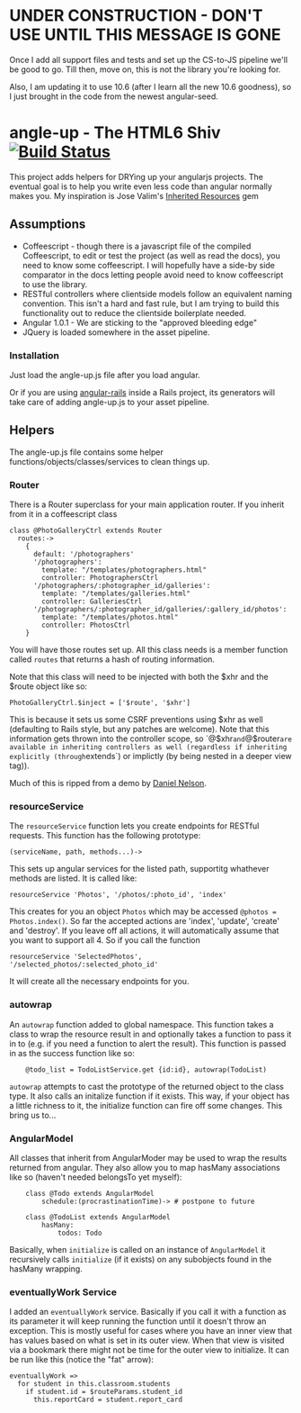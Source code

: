 # UNDER CONSTRUCTION - DON'T USE UNTIL THIS MESSAGE IS GONE 

Once I add all support files and tests and set up the CS-to-JS pipeline we'll be good to go.  Till then, move on, this is not the library you're looking for.

Also, I am updating it to use 10.6 (after I learn all the new 10.6 goodness), so I just brought in the code from the newest angular-seed.

# angle-up - The HTML6 Shiv [![Build Status](https://secure.travis-ci.org/ludicast/angle-up.png)](http://travis-ci.org/ludicast/angle-up)

This project adds helpers for DRYing up your angularjs projects.  The eventual goal is to help you write even less code than angular normally makes you.  My inspiration is Jose Valim's [Inherited Resources](http://github.com/josevalim/inherited_resources) gem

## Assumptions

* Coffeescript - though there is a javascript file of the compiled Coffeescript, to edit or test the project (as well as read the docs), you need to know some coffeescript.  I will hopefully have a side-by side comparator in the docs letting people avoid need to know coffeescript to use the library.
* RESTful controllers where clientside models follow an equivalent naming convention.  This isn't a hard and fast rule, but I am trying to build this functionality out to reduce the clientside boilerplate needed. 
* Angular 1.0.1 - We are sticking to the "approved bleeding edge"
* JQuery is loaded somewhere in the asset pipeline.

### Installation

Just load the angle-up.js file after you load angular.

Or if you are using [angular-rails](http://github.com/ludicast/angular-rails) inside a Rails project, its generators will take care of adding angle-up.js to your asset pipeline.

## Helpers

The angle-up.js file contains some helper functions/objects/classes/services to clean things up.

### Router

There is a Router superclass for your main application router.  If you inherit from it in a coffeescript class 

    class @PhotoGalleryCtrl extends Router
      routes:->
        {
          default: '/photographers'
          '/photographers':
            template: "/templates/photographers.html"
            controller: PhotographersCtrl
          '/photographers/:photographer_id/galleries':
            template: "/templates/galleries.html"
            controller: GalleriesCtrl
          '/photographers/:photographer_id/galleries/:gallery_id/photos':
            template: "/templates/photos.html"
            controller: PhotosCtrl
        }

You will have those routes set up.  All this class needs is a member function called `routes` that returns a hash of routing information.

Note that this class will need to be injected with both the $xhr and the $route object like so:

    PhotoGalleryCtrl.$inject = ['$route', '$xhr']

This is because it sets us some CSRF preventions using $xhr as well (defaulting to Rails style, but any patches are welcome).  Note that this information gets thrown into the controller scope, so `@$xhr` and `@$router` are available in inheriting controllers as well (regardless if inheriting explicitly (through `extends`) or implictly (by being nested in a deeper view tag)).

Much of this is ripped from a demo by [Daniel Nelson](https://github.com/centresource/angularjs_rails_demo).

### resourceService

The `resourceService` function lets you create endpoints for RESTful requests.  This function has the following prototype:

    (serviceName, path, methods...)->

This sets up angular services for the listed path, supportitg whathever methods are listed.  It is called like:

    resourceService 'Photos', '/photos/:photo_id', 'index'
	
This creates for you an object `Photos` which may be accessed `@photos = Photos.index()`.  So far the accepted actions are 'index', 'update', 'create' and 'destroy'.  If you leave off all actions, it will automatically assume that you want to support all 4.  So if you call the function

    resourceService 'SelectedPhotos', '/selected_photos/:selected_photo_id'
     
It will create all the necessary endpoints for you.  

### autowrap

An `autowrap` function added to global namespace.  This function takes a class to wrap the resource result in and optionally takes a function to pass it in to (e.g. if you need a function to alert the result).  This function is passed in as the success function like so:

		@todo_list = TodoListService.get {id:id}, autowrap(TodoList)

`autowrap` attempts to cast the prototype of the returned object to the class type.  It also calls an initalize function if it exists.  This way, if your object has a little richness to it, the initialize function can fire off some changes.  This bring us to...

### AngularModel

All classes that inherit from AngularModer may be used to wrap the results returned from angular.  They also allow you to map hasMany associations like so (haven't needed belongsTo yet myself):

		class @Todo extends AngularModel
			schedule:(procrastinationTime)-> # postpone to future 

		class @TodoList extends AngularModel
			hasMany:
				todos: Todo

Basically, when `initialize` is called on an instance of `AngularModel` it recursively calls `initialize` (if it exists) on any subobjects found in the hasMany wrapping.

### eventuallyWork Service

I added an `eventuallyWork` service.  Basically if you call it with a function as its parameter it will keep running the function until it doesn't throw an exception.  This is mostly useful for cases where you have an inner view that has values based on what is set in its outer view.  When that view is visited via a bookmark there might not be time for the outer view to initialize.   It can be run like this (notice the "fat" arrow):

    eventuallyWork =>
      for student in this.classroom.students
        if student.id = $routeParams.student_id
          this.reportCard = student.report_card
